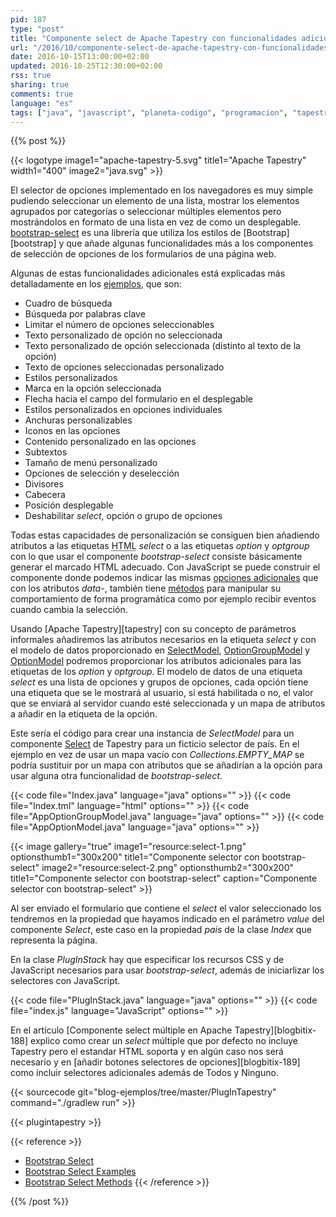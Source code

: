 ```yaml
---
pid: 187
type: "post"
title: "Componente select de Apache Tapestry con funcionalidades adicionales usando bootstrap-select"
url: "/2016/10/componente-select-de-apache-tapestry-con-funcionalidades-adicionales-usando-bootstrap-select/"
date: 2016-10-15T13:00:00+02:00
updated: 2016-10-25T12:30:00+02:00
rss: true
sharing: true
comments: true
language: "es"
tags: ["java", "javascript", "planeta-codigo", "programacion", "tapestry"]
---
```


{{% post %}}

{{< logotype image1="apache-tapestry-5.svg" title1="Apache Tapestry" width1="400" image2="java.svg" >}}

El selector de opciones implementado en los navegadores es muy simple pudiendo seleccionar un elemento de una lista, mostrar los elementos agrupados por categorías o seleccionar múltiples elementos pero mostrándolos en formato de una lista en vez de como un desplegable. [bootstrap-select](https://silviomoreto.github.io/bootstrap-select/) es una librería que utiliza los estilos de [Bootstrap][bootstrap] y que añade algunas funcionalidades más a los componentes de selección de opciones de los formularios de una página web.

Algunas de estas funcionalidades adicionales está explicadas más detalladamente en los [ejemplos](https://silviomoreto.github.io/bootstrap-select/examples/), que son:

* Cuadro de búsqueda
* Búsqueda por palabras clave
* Limitar el número de opciones seleccionables
* Texto personalizado de opción no seleccionada
* Texto personalizado de opción seleccionada (distinto al texto de la opción)
* Texto de opciones seleccionadas personalizado
* Estilos personalizados
* Marca en la opción seleccionada
* Flecha hacia el campo del formulario en el desplegable
* Estilos  personalizados en opciones individuales
* Anchuras personalizables
* Iconos en las opciones
* Contenido personalizado en las opciones
* Subtextos
* Tamaño de menú personalizado
* Opciones de selección y deselección
* Divisores
* Cabecera
* Posición desplegable
* Deshabilitar _select_, opción o grupo de opciones

Todas estas capacidades de personalización se consiguen bien añadiendo atributos a las etiquetas <abbr title="HyperText Markup Language">HTML</abbr> _select_ o a las etiquetas _option_ y _optgroup_ con lo que usar el componente _bootstrap-select_ consiste básicamente generar el marcado HTML adecuado. Con JavaScript se puede construir el componente donde podemos indicar las mismas [opciones adicionales](https://silviomoreto.github.io/bootstrap-select/options/) que con los atributos _data-_, también tiene [métodos](https://silviomoreto.github.io/bootstrap-select/methods/) para manipular su comportamiento de forma programática como por ejemplo recibir eventos cuando cambia la selección.

Usando [Apache Tapestry][tapestry] con su concepto de parámetros informales añadiremos las atributos necesarios en la etiqueta _select_ y con el modelo de datos proporcionado en [SelectModel](https://tapestry.apache.org/current/apidocs/org/apache/tapestry5/SelectModel.html), [OptionGroupModel](https://tapestry.apache.org/current/apidocs/org/apache/tapestry5/OptionGroupModel.html) y [OptionModel](https://tapestry.apache.org/current/apidocs/org/apache/tapestry5/OptionModel.html) podremos proporcionar los atributos adicionales para las etiquetas de los _option_ y _optgroup_. El modelo de datos de una etiqueta _select_ es una lista de opciones y grupos de opciones, cada opción tiene una etiqueta que se le mostrará al usuario, si está habilitada o no, el valor que se enviará al servidor cuando esté seleccionada y un mapa de atributos a añadir en la etiqueta de la opción.

Este sería el código para crear una instancia de _SelectModel_ para un componente [Select](https://tapestry.apache.org/current/apidocs/org/apache/tapestry5/corelib/components/Select.html) de Tapestry para un ficticio selector de país. En el ejemplo en vez de usar un mapa vacío con _Collections.EMPTY\_MAP_ se podría sustituir por un mapa con atributos que se añadirían a la opción para usar alguna otra funcionalidad de _bootstrap-select_.

{{< code file="Index.java" language="java" options="" >}}
{{< code file="Index.tml" language="html" options="" >}}
{{< code file="AppOptionGroupModel.java" language="java" options="" >}}
{{< code file="AppOptionModel.java" language="java" options="" >}}

{{< image
    gallery="true"
    image1="resource:select-1.png" optionsthumb1="300x200" title1="Componente selector con bootstrap-select"
    image2="resource:select-2.png" optionsthumb2="300x200" title1="Componente selector con bootstrap-select"
    caption="Componente selector con bootstrap-select" >}}

Al ser enviado el formulario que contiene el _select_ el valor seleccionado los tendremos en la propiedad que hayamos indicado en el parámetro _value_ del componente _Select_, este caso en la propiedad _pais_ de la clase _Index_ que representa la página.

En la clase _PlugInStack_ hay que especificar los recursos CSS y de JavaScript necesarios para usar _bootstrap-select_, además de iniciarlizar los selectores con JavaScript.

{{< code file="PlugInStack.java" language="java" options="" >}}
{{< code file="index.js" language="JavaScript" options="" >}}

En el artículo [Componente select múltiple en Apache Tapestry][blogbitix-188] explico como crear un _select_ múltiple que por defecto no incluye Tapestry pero el estandar HTML soporta y en algún caso nos será necesario y en [añadir botones selectores de opciones][blogbitix-189] como incluir selectores adicionales además de Todos y Ninguno.

{{< sourcecode git="blog-ejemplos/tree/master/PlugInTapestry" command="./gradlew run" >}}

{{< plugintapestry >}}

{{< reference >}}
* [Bootstrap Select](https://silviomoreto.github.io/bootstrap-select/)
* [Bootstrap Select Examples](https://silviomoreto.github.io/bootstrap-select/examples/)
* [Bootstrap Select Methods](https://silviomoreto.github.io/bootstrap-select/methods/)
{{< /reference >}}

{{% /post %}}

